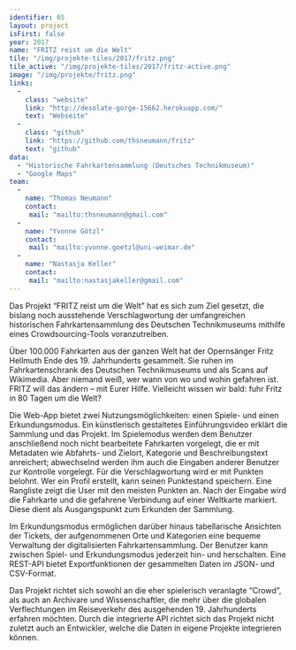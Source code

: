```yaml
---
identifier: 65
layout: project
isFirst: false
year: 2017
name: "FRITZ reist um die Welt"
tile: "/img/projekte-tiles/2017/fritz.png"
tile_active: "/img/projekte-tiles/2017/fritz-active.png"
image: "/img/projekte/fritz.png"
links:
  -
    class: "website"
    link: "http://desolate-gorge-15662.herokuapp.com/"
    text: "Webseite"
  -
    class: "github"
    link: "https://github.com/thsneumann/fritz"
    text: "github"
data:
  - "Historische Fahrkartensammlung (Deutsches Technikmuseum)"
  - "Google Maps"
team:
  -
    name: "Thomas Neumann"
    contact:
     mail: "mailto:thsneumann@gmail.com"
  -
    name: "Yvonne Götzl"
    contact:
     mail: "mailto:yvonne.goetzl@uni-weimar.de"
  -
    name: "Nastasja Keller"
    contact:
     mail: "mailto:nastasjakeller@gmail.com"
---
```


Das Projekt “FRITZ reist um die Welt” hat es sich zum Ziel gesetzt, die bislang noch ausstehende Verschlagwortung der umfangreichen historischen Fahrkartensammlung des Deutschen Technikmuseums mithilfe eines Crowdsourcing-Tools voranzutreiben. 

Über 100.000 Fahrkarten aus der ganzen Welt hat der Opernsänger Fritz Hellmuth Ende des 19. Jahrhunderts gesammelt. Sie ruhen im Fahrkartenschrank des Deutschen Technikmuseums und als Scans auf Wikimedia. Aber niemand weiß, wer wann von wo und wohin gefahren ist. FRITZ will das ändern – mit Eurer Hilfe. Vielleicht wissen wir bald: fuhr Fritz in 80 Tagen um die Welt? 

Die Web-App bietet zwei Nutzungsmöglichkeiten: einen Spiele- und einen Erkundungsmodus. Ein künstlerisch gestaltetes Einführungsvideo erklärt die Sammlung und das Projekt. Im Spielemodus werden dem Benutzer anschließend noch nicht bearbeitete Fahrkarten vorgelegt, die er mit Metadaten wie Abfahrts- und Zielort, Kategorie und Beschreibungstext anreichert; abwechselnd werden ihm auch die Eingaben anderer Benutzer zur Kontrolle vorgelegt. Für die Verschlagwortung wird er mit Punkten belohnt. Wer ein Profil erstellt, kann seinen Punktestand speichern. Eine Rangliste zeigt die User mit den meisten Punkten an. Nach der Eingabe wird die Fahrkarte und die gefahrene Verbindung auf einer Weltkarte markiert. Diese dient als Ausgangspunkt zum Erkunden der Sammlung. 

Im Erkundungsmodus ermöglichen darüber hinaus tabellarische Ansichten der Tickets, der aufgenommenen Orte und Kategorien eine bequeme Verwaltung der digitalisierten Fahrkartensammlung. Der Benutzer kann zwischen Spiel- und Erkundungsmodus jederzeit hin- und herschalten. Eine REST-API bietet Exportfunktionen der gesammelten Daten im JSON- und CSV-Format. 

Das Projekt richtet sich sowohl an die eher spielerisch veranlagte “Crowd”, als auch an Archivare und Wissenschaftler, die mehr über die globalen Verflechtungen im Reiseverkehr des ausgehenden 19. Jahrhunderts erfahren möchten. Durch die integrierte API richtet sich das Projekt nicht zuletzt auch an Entwickler, welche die Daten in eigene Projekte integrieren können.
